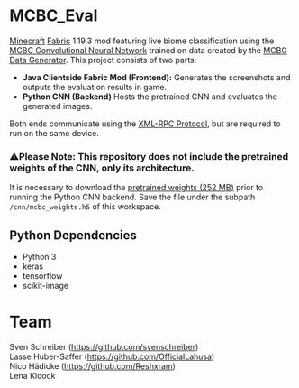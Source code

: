 # MCBC_Eval
[Minecraft](https://www.minecraft.net/) [Fabric](https://fabricmc.net/) 1.19.3 mod featuring live biome classification using the [MCBC Convolutional Neural Network](https://github.com/svenschreiber/mcbc) trained on data created by the [MCBC Data Generator](https://github.com/OfficialLahusa/mcbc_datagen). This project consists of two parts:
- **Java Clientside Fabric Mod (Frontend):** Generates the screenshots and outputs the evaluation results in game.
- **Python CNN (Backend)** Hosts the pretrained CNN and evaluates the generated images.

Both ends communicate using the [XML-RPC Protocol](http://xmlrpc.com/), but are required to run on the same device.

### ⚠️**Please Note:** This repository does not include the pretrained weights of the CNN, only its architecture.
It is necessary to download the [pretrained weights (252 MB)](https://www.dropbox.com/s/9864380t9npznma/mcbc_weights.h5?dl=1) prior to running the Python CNN backend. Save the file under the subpath `/cnn/mcbc_weights.h5` of this workspace.

## Python Dependencies
- Python 3
- keras
- tensorflow
- scikit-image

# Team
Sven Schreiber (https://github.com/svenschreiber) \
Lasse Huber-Saffer (https://github.com/OfficialLahusa) \
Nico Hädicke (https://github.com/Reshxram) \
Lena Kloock
